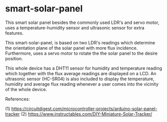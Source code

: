 # smart-solar-panel
This smart solar panel besides the commonly used LDR's and servo motor, uses a temperature-humidity sensor and ultrasonic sensor for extra features.


This smart-solar-panel, is based on two LDR's readings which determine the orientation plane of the solar panel with more flux incidence. Furthermore, uses a servo motor to rotate the the solar panel to the desire position.

This whole device has a DHT11 sensor for humidity and temperature reading which together with the flux average readings are displayed on a LCD. An ultrasonic sensor (HC-SR04) is also included to display the temperature, humidity and average flux reading whenever a user comes into the vicinity of the whole device. 


References:

(1) https://circuitdigest.com/microcontroller-projects/arduino-solar-panel-tracker
(2) https://www.instructables.com/DIY-Miniature-Solar-Tracker/
